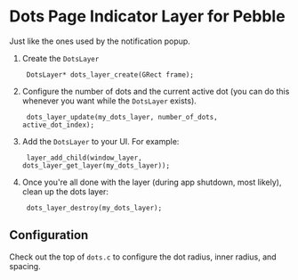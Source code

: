Dots Page Indicator Layer for Pebble
===============

Just like the ones used by the notification popup.

1. Create the `DotsLayer`

        DotsLayer* dots_layer_create(GRect frame);

1. Configure the number of dots and the current active dot (you can do this whenever you want while the `DotsLayer` exists).

        dots_layer_update(my_dots_layer, number_of_dots, active_dot_index);

1. Add the `DotsLayer` to your UI. For example:

        layer_add_child(window_layer, dots_layer_get_layer(my_dots_layer));

1. Once you're all done with the layer (during app shutdown, most likely), clean up the dots layer:

        dots_layer_destroy(my_dots_layer);

Configuration
-------------
Check out the top of `dots.c` to configure the dot radius, inner radius, and spacing.